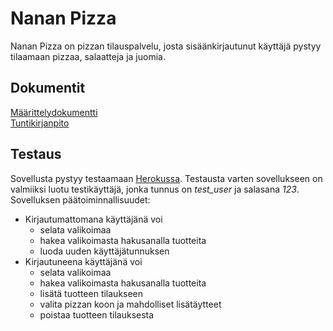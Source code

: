 # Nanan Pizza
Nanan Pizza on pizzan tilauspalvelu, josta sisäänkirjautunut käyttäjä pystyy tilaamaan pizzaa, salaatteja ja juomia.  
  
## Dokumentit
[Määrittelydokumentti](https://github.com/Na-na13/Nanan-Pizza/blob/master/dokumentaatiot/maarittelydokumentti.md)  
[Tuntikirjanpito](https://github.com/Na-na13/Nanan-Pizza/blob/master/dokumentaatiot/tuntikirjanpito.md)

## Testaus  
Sovellusta pystyy testaamaan [Herokussa](https://nanan-pizza.herokuapp.com/). Testausta varten sovellukseen on valmiiksi luotu testikäyttäjä, jonka tunnus on *test_user* ja salasana *123*.  
Sovelluksen päätoiminnallisuudet:
- Kirjautumattomana käyttäjänä voi
  - selata valikoimaa
  - hakea valikoimasta hakusanalla tuotteita
  - luoda uuden käyttäjätunnuksen
- Kirjautuneena käyttäjänä voi
  - selata valikoimaa
  - hakea valikoimasta hakusanalla tuotteita
  - lisätä tuotteen tilaukseen
  - valita pizzan koon ja mahdolliset lisätäytteet
  - poistaa tuotteen tilauksesta
